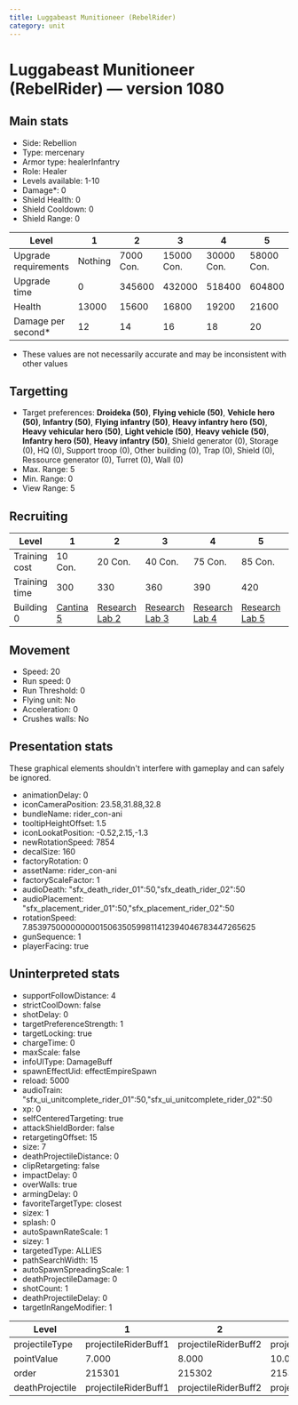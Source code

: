 ```yaml
---
title: Luggabeast Munitioneer (RebelRider)
category: unit
---
```


# Luggabeast Munitioneer (RebelRider) — version 1080

## Main stats

  * Side: Rebellion
  * Type: mercenary
  * Armor type: healerInfantry
  * Role: Healer
  * Levels available: 1-10
  * Damage*: 0
  * Shield Health: 0
  * Shield Cooldown: 0
  * Shield Range: 0

|Level               |1      |2        |3         |4         |5         |6          |7          |8          |9          |10         |
|--------------------|-------|---------|----------|----------|----------|-----------|-----------|-----------|-----------|-----------|
|Upgrade requirements|Nothing|7000 Con.|15000 Con.|30000 Con.|58000 Con.|110000 Con.|140000 Con.|160000 Con.|165000 Con.|168000 Con.|
|Upgrade time        |0      |345600   |432000    |518400    |604800    |691200     |777600     |864000     |950400     |1036800    |
|Health              |13000  |15600    |16800     |19200     |21600     |24000      |26400      |28800      |31200      |36000      |
|Damage per second*  |12     |14       |16        |18        |20        |22         |24         |26         |28         |30         |

* These values are not necessarily accurate and may be inconsistent with other values

## Targetting

  * Target preferences: **Droideka (50)**, **Flying vehicle (50)**, **Vehicle hero (50)**, **Infantry (50)**, **Flying infantry (50)**, **Heavy infantry hero (50)**, **Heavy vehicular hero (50)**, **Light vehicle (50)**, **Heavy vehicle (50)**, **Infantry hero (50)**, **Heavy infantry (50)**, Shield generator (0), Storage (0), HQ (0), Support troop (0), Other building (0), Trap (0), Shield (0), Ressource generator (0), Turret (0), Wall (0)
  * Max. Range: 5
  * Min. Range: 0
  * View Range: 5

## Recruiting

|Level        |1                                       |2                                     |3                                     |4                                     |5                                     |6                                     |7                                     |8                                     |9                                     |10                                     |
|-------------|----------------------------------------|--------------------------------------|--------------------------------------|--------------------------------------|--------------------------------------|--------------------------------------|--------------------------------------|--------------------------------------|--------------------------------------|---------------------------------------|
|Training cost|10 Con.                                 |20 Con.                               |40 Con.                               |75 Con.                               |85 Con.                               |125 Con.                              |170 Con.                              |230 Con.                              |310 Con.                              |525 Con.                               |
|Training time|300                                     |330                                   |360                                   |390                                   |420                                   |450                                   |480                                   |510                                   |540                                   |570                                    |
|Building 0   |[Cantina 5](rebelContrabandCantina.html)|[Research Lab 2](rebelOffenseLab.html)|[Research Lab 3](rebelOffenseLab.html)|[Research Lab 4](rebelOffenseLab.html)|[Research Lab 5](rebelOffenseLab.html)|[Research Lab 6](rebelOffenseLab.html)|[Research Lab 7](rebelOffenseLab.html)|[Research Lab 8](rebelOffenseLab.html)|[Research Lab 9](rebelOffenseLab.html)|[Research Lab 10](rebelOffenseLab.html)|

## Movement

  * Speed: 20
  * Run speed: 0
  * Run Threshold: 0
  * Flying unit: No
  * Acceleration: 0
  * Crushes walls: No

## Presentation stats

These graphical elements shouldn't interfere with gameplay and can safely be ignored.

  * animationDelay: 0
  * iconCameraPosition: 23.58,31.88,32.8
  * bundleName: rider_con-ani
  * tooltipHeightOffset: 1.5
  * iconLookatPosition: -0.52,2.15,-1.3
  * newRotationSpeed: 7854
  * decalSize: 160
  * factoryRotation: 0
  * assetName: rider_con-ani
  * factoryScaleFactor: 1
  * audioDeath: "sfx_death_rider_01":50,"sfx_death_rider_02":50
  * audioPlacement: "sfx_placement_rider_01":50,"sfx_placement_rider_02":50
  * rotationSpeed: 7.8539750000000001506350599811412394046783447265625
  * gunSequence: 1
  * playerFacing: true

## Uninterpreted stats

  * supportFollowDistance: 4
  * strictCoolDown: false
  * shotDelay: 0
  * targetPreferenceStrength: 1
  * targetLocking: true
  * chargeTime: 0
  * maxScale: false
  * infoUIType: DamageBuff
  * spawnEffectUid: effectEmpireSpawn
  * reload: 5000
  * audioTrain: "sfx_ui_unitcomplete_rider_01":50,"sfx_ui_unitcomplete_rider_02":50
  * xp: 0
  * selfCenteredTargeting: true
  * attackShieldBorder: false
  * retargetingOffset: 15
  * size: 7
  * deathProjectileDistance: 0
  * clipRetargeting: false
  * impactDelay: 0
  * overWalls: true
  * armingDelay: 0
  * favoriteTargetType: closest
  * sizex: 1
  * splash: 0
  * autoSpawnRateScale: 1
  * sizey: 1
  * targetedType: ALLIES
  * pathSearchWidth: 15
  * autoSpawnSpreadingScale: 1
  * deathProjectileDamage: 0
  * shotCount: 1
  * deathProjectileDelay: 0
  * targetInRangeModifier: 1

|Level          |1                   |2                   |3                   |4                   |5                   |6                   |7                   |8                   |9                   |10                   |
|---------------|--------------------|--------------------|--------------------|--------------------|--------------------|--------------------|--------------------|--------------------|--------------------|---------------------|
|projectileType |projectileRiderBuff1|projectileRiderBuff2|projectileRiderBuff3|projectileRiderBuff4|projectileRiderBuff5|projectileRiderBuff6|projectileRiderBuff7|projectileRiderBuff8|projectileRiderBuff9|projectileRiderBuff10|
|pointValue     |7.000               |8.000               |10.000              |11.000              |13.000              |14.000              |15.000              |17.000              |18.000              |21.000               |
|order          |215301              |215302              |215303              |215304              |215305              |215306              |215307              |215308              |215309              |215310               |
|deathProjectile|projectileRiderBuff1|projectileRiderBuff2|projectileRiderBuff3|projectileRiderBuff4|projectileRiderBuff5|projectileRiderBuff6|projectileRiderBuff7|projectileRiderBuff8|projectileRiderBuff9|projectileRiderBuff10|

